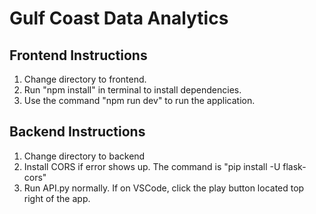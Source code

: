 # Gulf Coast Data Analytics

## Frontend Instructions
1. Change directory to frontend.
2. Run "npm install" in terminal to install dependencies.
3. Use the command "npm run dev" to run the application.

## Backend Instructions
1. Change directory to backend
2. Install CORS if error shows up. The command is "pip install -U flask-cors"
3. Run API.py normally. If on VSCode, click the play button located top right of the app.
